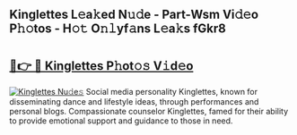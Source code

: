 ## Kinglettes L𝚎a𝚔ed N𝚞𝚍e - Part-Wsm Vi𝚍𝚎o P𝚑𝚘tos - H𝚘𝚝 O𝚗𝚕yf𝚊ns L𝚎a𝚔s fGkr8

# <h2><a href="http://kf0mtq.oniu.top/?m=Kinglettes">🔗👉 🔴 Kinglettes P𝚑ot𝚘𝚜 V𝚒d𝚎o</a></h2>

[![Kinglettes Nu𝚍e𝚜](https://i.imgur.com/0qMVB7G.gif)](http://kf0mtq.oniu.top/?m=Kinglettes)
Social media personality Kinglettes, known for disseminating dance and lifestyle ideas, through performances and personal blogs. Compassionate counselor Kinglettes, famed for their ability to provide emotional support and guidance to those in need.  
